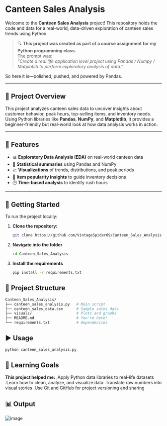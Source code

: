 # Canteen Sales Analysis

Welcome to the **Canteen Sales Analysis** project! This repository holds the code and data for a real-world, data-driven exploration of canteen sales trends using Python.

> 🔍 **This project was created as part of a course assignment for my Python programming class.**  
> The prompt was:  
> _"Create a real life application level project using Pandas / Numpy / Matplotlib to perform exploratory analysis of data."_

So here it is—polished, pushed, and powered by Pandas.

---

## 📌 Project Overview

This project analyzes canteen sales data to uncover insights about customer behavior, peak hours, top-selling items, and inventory needs. Using Python libraries like **Pandas**, **NumPy**, and **Matplotlib**, it provides a beginner-friendly but real-world look at how data analysis works in action.

---

## 🔧 Features

- 📊 **Exploratory Data Analysis (EDA)** on real-world canteen data  
- 🧮 **Statistical summaries** using Pandas and NumPy  
- 📈 **Visualizations** of trends, distributions, and peak periods  
- 🛒 **Item popularity insights** to guide inventory decisions  
- 🕒 **Time-based analysis** to identify rush hours  

---

## 🚀 Getting Started

To run the project locally:

1. **Clone the repository:**

   ```bash
   git clone https://github.com/VintageSpider69/Canteen_Sales_Analysis.git
   ```
2. **Navigate into the folder**

   ```bash
   cd Canteen_Sales_Analysis
   ```

3. **Install the requirements**
   ```bash
   pip install -r requirements.txt
   ```
## 📂 Project Structure
```bash
Canteen_Sales_Analysis/
├── canteen_sales_analysis.py   # Main script
├── canteen_sales_data.csv      # Sample sales data
├── visuals/                    # Plots and graphs
├── README.md                   # You're here!
└── requirements.txt            # Dependencies
```

## ▶️ Usage
```bash
python canteen_sales_analysis.py
```

## 🧠 Learning Goals
**This project helped me:**
.Apply Python data libraries to real-life datasets
.Learn how to clean, analyze, and visualize data
.Translate raw numbers into visual stories
.Use Git and GitHub for project versioning and sharing


## 📊 Output

![image](https://github.com/user-attachments/assets/fa28b639-9e2e-4906-9bb7-0ec2f02c7544)
